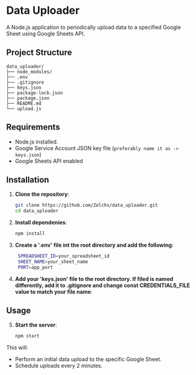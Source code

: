 # Data Uploader

A Node.js application to periodically upload data to a specified Google Sheet using Google Sheets API.

## Project Structure

```
data_uploader/
├── node_modules/
├── .env
├── .gitignore
├── keys.json
├── package-lock.json
├── package.json
├── README.md
└── upload.js
```

## Requirements

- Node.js installed.
- Google Service Account JSON key file (`preferably name it as -> keys.json`)
- Google Sheets API enabled

## Installation

1. **Clone the repository**:

   ```sh
   git clone https://github.com/Zelchs/data_uploader.git
   cd data_uploader
   ```

2. **Install dependenies**:

   ```sh
   npm install
   ```

3. **Create a '.env' file int the root directory and add the following**:

   ```sh
    SPREADSHEET_ID=your_spreadsheet_id
    SHEET_NAME=your_sheet_name
    PORT=app_port
   ```

4. **Add your 'keys.json' file to the root directory. If filed is named differently, add it to .gitignore and change const CREDENTIALS_FILE value to match your file name**:

## Usage

5. **Start the server**:

   ```sh
   npm start
   ```

This will:

- Perform an initial data upload to the specific Google Sheet.
- Schedule uploads every 2 minutes.
